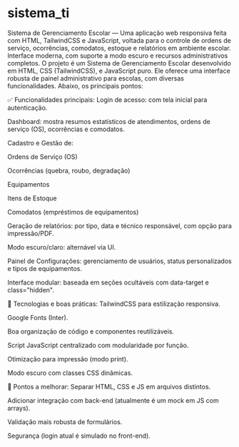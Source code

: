 # sistema_ti
Sistema de Gerenciamento Escolar — Uma aplicação web responsiva feita com HTML, TailwindCSS e JavaScript, voltada para o controle de ordens de serviço, ocorrências, comodatos, estoque e relatórios em ambiente escolar. Interface moderna, com suporte a modo escuro e recursos administrativos completos.
O projeto é um Sistema de Gerenciamento Escolar desenvolvido em HTML, CSS (TailwindCSS), e JavaScript puro. Ele oferece uma interface robusta de painel administrativo para escolas, com diversas funcionalidades. Abaixo, os principais pontos:

✅ Funcionalidades principais:
Login de acesso: com tela inicial para autenticação.

Dashboard: mostra resumos estatísticos de atendimentos, ordens de serviço (OS), ocorrências e comodatos.

Cadastro e Gestão de:

Ordens de Serviço (OS)

Ocorrências (quebra, roubo, degradação)

Equipamentos

Itens de Estoque

Comodatos (empréstimos de equipamentos)

Geração de relatórios: por tipo, data e técnico responsável, com opção para impressão/PDF.

Modo escuro/claro: alternável via UI.

Painel de Configurações: gerenciamento de usuários, status personalizados e tipos de equipamentos.

Interface modular: baseada em seções ocultáveis com data-target e class="hidden".

🧪 Tecnologias e boas práticas:
TailwindCSS para estilização responsiva.

Google Fonts (Inter).

Boa organização de código e componentes reutilizáveis.

Script JavaScript centralizado com modularidade por função.

Otimização para impressão (modo print).

Modo escuro com classes CSS dinâmicas.

📌 Pontos a melhorar:
Separar HTML, CSS e JS em arquivos distintos.

Adicionar integração com back-end (atualmente é um mock em JS com arrays).

Validação mais robusta de formulários.

Segurança (login atual é simulado no front-end).
